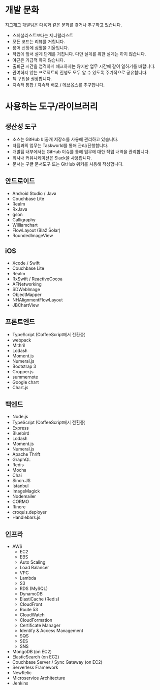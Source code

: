 # 개발 문화
지그재그 개발팀은 다음과 같은 문화를 갖거나 추구하고 있습니다.
* 스페셜리스트보다는 제너럴리스트
* 모든 코드는 리뷰를 거칩니다.
* 용어 선정에 심혈을 기울입니다.
* 작업에 앞서 설계 단계를 거칩니다. 다만 설계를 위한 설계는 하지 않습니다.
* 야근은 가급적 하지 않습니다.
* 출퇴근 시간을 엄격하게 체크하지는 않지만 업무 시간에 같이 일하기를 바랍니다.
* 관여하지 않는 프로젝트의 진행도 모두 알 수 있도록 주기적으로 공유합니다.
* 책 구입을 권장합니다.
* 지속적 통합 / 지속적 배포 / 데브옵스를 추구합니다.

# 사용하는 도구/라이브러리

## 생산성 도구
* 소스는 GitHub 비공개 저장소를 사용해 관리하고 있습니다.
* 타팀과의 업무는 Taskworld를 통해 관리/진행합니다.
* 개발팀 내부에서는 GitHub 이슈를 통해 업무에 대한 작업 내역을 관리합니다.
* 회사내 커뮤니케이션은 Slack을 사용합니다.
* 문서는 구글 문서도구 또는 GitHub 위키를 사용해 작성합니다.

## 안드로이드
* Android Studio / Java
* Couchbase Lite
* Realm
* RxJava
* gson
* Calligraphy
* Williamchart
* FlowLayout (Blaž Šolar)
* RoundedImageView

## iOS
* Xcode / Swift
* Couchbase Lite
* Realm
* RxSwift / ReactiveCocoa
* AFNetworking
* SDWebImage
* ObjectMapper
* NHAlignmentFlowLayout
* JBChartView

## 프론트엔드
* TypeScript (CoffeeScript에서 전환중)
* webpack
* Mithril
* Lodash
* Moment.js
* Numeral.js
* Bootstrap 3
* Cropper.js
* summernote
* Google chart
* Chart.js

## 백엔드
* Node.js
* TypeScript (CoffeeScript에서 전환중)
* Express
* Bluebird
* Lodash
* Moment.js
* Numeral.js
* Apache Thrift
* GraphQL
* Redis
* Mocha
* Chai
* Sinon.JS
* Istanbul
* ImageMagick
* Nodemailer
* CORMO
* Rinore
* croquis.deployer
* Handlebars.js

## 인프라

* AWS
    * EC2
    * EBS
    * Auto Scaling
    * Load Balancer
    * VPC
    * Lambda
    * S3
    * RDS (MySQL)
    * DynamoDB
    * ElastiCache (Redis)
    * CloudFront
    * Route 53
    * CloudWatch
    * CloudFormation
    * Certificate Manager
    * Identify & Access Management
    * SQS
    * SES
    * SNS
* MongoDB (on EC2)
* ElasticSearch (on EC2)
* Couchbase Server / Sync Gateway (on EC2)
* Serverless Framework
* NewRelic
* Microservice Architecture
* Jenkins
